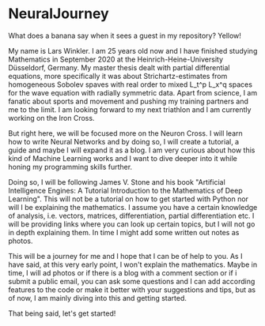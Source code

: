 # NeuralJourney
What does a banana say when it sees a guest in my repository? Yellow!

My name is Lars Winkler. I am 25 years old now and I have finished studying Mathematics in September 2020 at the Heinrich-Heine-University Düsseldorf, Germany. My master thesis dealt with partial differential equations, more specifically it was about Strichartz-estimates from homogeneous Sobolev spaves with real order to mixed L_t^p L_x^q spaces for the wave equation with radially symmetric data. Apart from science, I am fanatic about sports and movement and pushing my training partners and me to the limit. I am looking forward to my next triathlon and I am currently working on the Iron Cross. 

But right here, we will be focused more on the Neuron Cross. I will learn how to write Neural Networks and by doing so, I will create a tutorial, a guide and maybe I will expand it as a blog. I am very curious about how this kind of Machine Learning works and I want to dive deeper into it while honing my programming skills further.

Doing so, I will be following James V. Stone and his book "Artificial Intelligence Engines: A Tutorial Introduction to the Mathematics of Deep Learning". This will not be a tutorial on how to get started with Python nor will I be explaining the mathematics. I assume you have a certain knowledge of analysis, i.e. vectors, matrices, differentiation, partial differentiation etc. I will be providing links where you can look up certain topics, but I will not go in depth explaining them. In time I might add some written out notes as photos. 

This will be a journey for me and I hope that I can be of help to you. As I have said, at this very early point, I won't explain the mathematics. Maybe in time, I will ad photos or if there is a blog with a comment section or if i submit a public email, you can ask some questions and I can add according features to the code or make it better with your suggestions and tips, but as of now, I am mainly diving into this and getting started.

That being said, let's get started!
